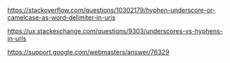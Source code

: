 https://stackoverflow.com/questions/10302179/hyphen-underscore-or-camelcase-as-word-delimiter-in-uris

https://ux.stackexchange.com/questions/9303/underscores-vs-hyphens-in-urls

https://support.google.com/webmasters/answer/76329
